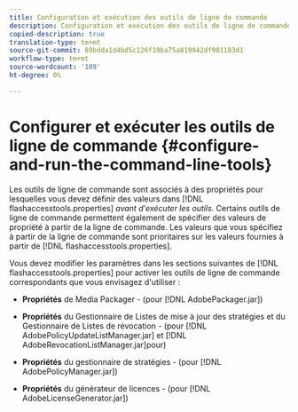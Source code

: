 ```yaml
---
title: Configuration et exécution des outils de ligne de commande
description: Configuration et exécution des outils de ligne de commande
copied-description: true
translation-type: tm+mt
source-git-commit: 89bdda1d4bd5c126f19ba75a819942df901183d1
workflow-type: tm+mt
source-wordcount: '109'
ht-degree: 0%

---
```



# Configurer et exécuter les outils de ligne de commande {#configure-and-run-the-command-line-tools}

Les outils de ligne de commande sont associés à des propriétés pour lesquelles vous devez définir des valeurs dans [!DNL flashaccesstools.properties] *avant d&#39;exécuter les outils.* Certains outils de ligne de commande permettent également de spécifier des valeurs de propriété à partir de la ligne de commande. Les valeurs que vous spécifiez à partir de la ligne de commande sont prioritaires sur les valeurs fournies à partir de [!DNL flashaccesstools.properties].

Vous devez modifier les paramètres dans les sections suivantes de [!DNL flashaccesstools.properties] pour activer les outils de ligne de commande correspondants que vous envisagez d&#39;utiliser :

* **Propriétés**  de Media Packager - (pour  [!DNL AdobePackager.jar])

* **Propriétés**  du Gestionnaire de Listes de mise à jour des stratégies et du Gestionnaire de Listes de révocation - (pour  [!DNL AdobePolicyUpdateListManager.jar] et  [!DNL AdobeRevocationListManager.jar]pour)

* **Propriétés**  du gestionnaire de stratégies - (pour  [!DNL AdobePolicyManager.jar])

* **Propriétés**  du générateur de licences - (pour  [!DNL AdobeLicenseGenerator.jar])